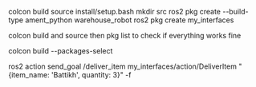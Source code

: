 colcon build
source install/setup.bash
mkdir src
ros2 pkg create --build-type ament_python warehouse_robot
ros2 pkg create my_interfaces

colcon build and source then pkg list to check if everything works fine

colcon build --packages-select <name-of-pkg>

ros2 action send_goal /deliver_item my_interfaces/action/DeliverItem "{item_name: 'Battikh', quantity: 3}" -f



